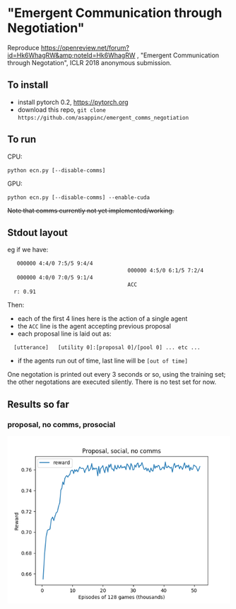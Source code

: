# "Emergent Communication through Negotiation"

Reproduce https://openreview.net/forum?id=Hk6WhagRW&amp;noteId=Hk6WhagRW , "Emergent Communication through Negotation", ICLR 2018 anonymous submission.

## To install

- install pytorch 0.2, https://pytorch.org
- download this repo, `git clone https://github.com/asappinc/emergent_comms_negotiation`

## To run

CPU:
```
python ecn.py [--disable-comms]
```

GPU:
```
python ecn.py [--disable-comms] --enable-cuda
```

~~Note that comms currently not yet implemented/working.~~

## Stdout layout

eg if we have:
```
   000000 4:4/0 7:5/5 9:4/4
                                      000000 4:5/0 6:1/5 7:2/4
   000000 4:0/0 7:0/5 9:1/4
                                      ACC
  r: 0.91
```

Then:
- each of the first 4 lines here is the action of a single agent
- the `ACC` line is the agent accepting previous proposal
- each proposal line is laid out as:
```
  [utterance]   [utility 0]:[proposal 0]/[pool 0] ... etc ...
```
- if the agents run out of time, last line will be `[out of time]`

One negotation is printed out every 3 seconds or so, using the training set; the other negotations are executed silently.  There is no test set for now.

## Results so far

### proposal, no comms, prosocial

<img src="images/cfb35e5-gpu-labelledb.png?raw=true" width="800" />

